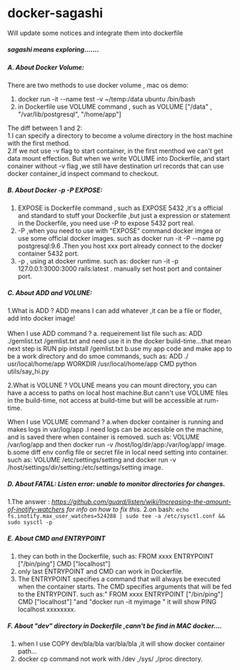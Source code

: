 # docker-sagashi
Will update some notices and integrate them into dockerfile


##### sagashi means exploring.......


##### A. About Docker Volume:
There are two methods to use docker volume ,  mac os demo:<br>
 1. docker run -it --name test -v ~/temp:/data ubuntu /bin/bash <br>
 2. in Dockerfile use VOLUME command , such as VOLUME ["/data" , "/var/lib/postgresql", "/home/app"] 

The diff between 1 and 2:<br>
 1.I can specify a directory to become a volume directory in the host machine with the first method.<br>
 2.If we not use -v flag to start container, in the first menthod we can't get data mount effection. But when we write VOLUME into Dockerfile, and start conainer without -v flag ,we still have destination url records that can use docker container_id inspect command to checkout.<br>

##### B. About Docker -p -P EXPOSE:
1. EXPOSE is Dockerfile command , such as EXPOSE 5432 ,it's a official and standard to stuff your Dockerfile ,but just a expression or statement in the Dockerfile, you need use -P to expose 5432 port real.
2. -P ,when you need to use with "EXPOSE" command docker imgea or use some official docker images. such as docker run -it -P --name pg postgresql:9.6  .Then you host xxx port already connect to the docker container 5432 port.
3. -p , using at docker runtime. such as: docker run -it -p 127.0.0.1:3000:3000 rails:latest . manually set host port and container port.
##### C. About ADD and VOLUNE:
1.What is ADD ? ADD means I can add whatever ,it can be a file or floder, add into docker image!<br>
<br>
When I use ADD command ? a. requeirement list file such as: ADD ./gemlist.txt /gemlist.txt  and need use it in the docker build-time...that mean next step is RUN pip intstall /gemlist.txt    b.use my app code and make app to be a work directory and do smoe commands, such as: ADD ./ usr/local/home/app  WORKDIR /usr/local/home/app  CMD python utils/say_hi.py <br>

2.What is VOLUNE ? VOLUNE means you can mount directory, you can have a access to paths on local host machine.But cann't use VOLUME files in the build-time, not access at build-time but will be accessible at rum-time.<br>

When I use VOLUME command ? a.when docker container is running and makes logs in var/log/app .I need logs can be accessible on the machine, and is saved there when container is removed. such as: VOLUME /var/log/app and then docker run -v /host/log/dir/app:/var/log/app/ image.    b.some diff env config file or secret file in local need setting into container. such as: VOLUME /etc/settings/setting  and docker run -v /host/settings/dir/setting:/etc/settings/setting image.
##### D. About FATAL: Listen error: unable to monitor directories for changes.
1.The answer : *https://github.com/guard/listen/wiki/Increasing-the-amount-of-inotify-watchers for info on how to fix this.*
2.on bash: `echo fs.inotify.max_user_watches=524288 | sudo tee -a /etc/sysctl.conf && sudo sysctl -p`

##### E. About CMD and ENTRYPOINT
1. they can both in the Dockerfile, such as: FROM xxxx  ENTRYPOINT ["/bin/ping"] CMD ["localhost"]
2. only last ENTRYPOINT and CMD can work in Dockerfile.
3. The ENTRYPOINT specifies a command that will always be executed when the container starts. The CMD specifies arguments that will be fed to the ENTRYPOINT. such as:" FROM xxxx  ENTRYPOINT ["/bin/ping"] CMD ["localhost"] "and "docker run -it myimage " it will show PING localhost xxxxxxxx.
##### F. About "dev" directory in Dockerfile ,cann't be find in MAC docker.... 
1. when I use COPY dev/bla/bla var/bla/bla ,it will show docker container path...
2. docker cp command not work with /dev ,/sys/ ,/proc directory.
